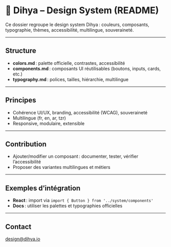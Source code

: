 # 🧩 Dihya – Design System (README)

Ce dossier regroupe le design system Dihya : couleurs, composants, typographie, thèmes, accessibilité, multilingue, souveraineté.

---

## Structure
- **colors.md** : palette officielle, contrastes, accessibilité
- **components.md** : composants UI réutilisables (boutons, inputs, cards, etc.)
- **typography.md** : polices, tailles, hiérarchie, multilingue

---

## Principes
- Cohérence UI/UX, branding, accessibilité (WCAG), souveraineté
- Multilingue (fr, en, ar, tzr)
- Responsive, modulaire, extensible

---

## Contribution
- Ajouter/modifier un composant : documenter, tester, vérifier l’accessibilité
- Proposer des variantes multilingues et métiers

---

## Exemples d’intégration
- **React** : import via `import { Button } from '../system/components'`
- **Docs** : utiliser les palettes et typographies officielles

---

## Contact
[design@dihya.io](mailto:design@dihya.io)
